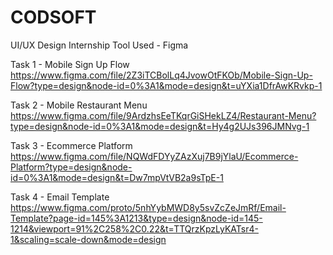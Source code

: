 # CODSOFT
UI/UX Design Internship
Tool Used - Figma

Task 1 - Mobile Sign Up Flow
https://www.figma.com/file/2Z3iTCBolLq4JvowOtFKOb/Mobile-Sign-Up-Flow?type=design&node-id=0%3A1&mode=design&t=uYXia1DfrAwKRvkp-1

Task 2 - Mobile Restaurant Menu
https://www.figma.com/file/9ArdzhsEeTKqrGiSHekLZ4/Restaurant-Menu?type=design&node-id=0%3A1&mode=design&t=Hy4g2UJs396JMNvg-1

Task 3 - Ecommerce Platform
https://www.figma.com/file/NQWdFDYyZAzXuj7B9jYlaU/Ecommerce-Platform?type=design&node-id=0%3A1&mode=design&t=Dw7mpVtVB2a9sTpE-1

Task 4 - Email Template
https://www.figma.com/proto/5nhYybMWD8y5svZcZeJmRf/Email-Template?page-id=145%3A1213&type=design&node-id=145-1214&viewport=91%2C258%2C0.22&t=TTQrzKpzLyKATsr4-1&scaling=scale-down&mode=design
